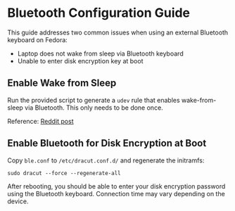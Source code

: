 # Bluetooth Configuration Guide

This guide addresses two common issues when using an external Bluetooth keyboard on Fedora:

- Laptop does not wake from sleep via Bluetooth keyboard
- Unable to enter disk encryption key at boot

## Enable Wake from Sleep

Run the provided script to generate a `udev` rule that enables wake-from-sleep via Bluetooth. This only needs to be done once.

Reference: [Reddit post](https://www.reddit.com/r/Ubuntu/comments/169d24v/comment/mivozfo/)

## Enable Bluetooth for Disk Encryption at Boot

Copy `ble.conf` to `/etc/dracut.conf.d/` and regenerate the initramfs:

```
sudo dracut --force --regenerate-all
```

After rebooting, you should be able to enter your disk encryption password using the Bluetooth keyboard. Connection time may vary depending on the device.


